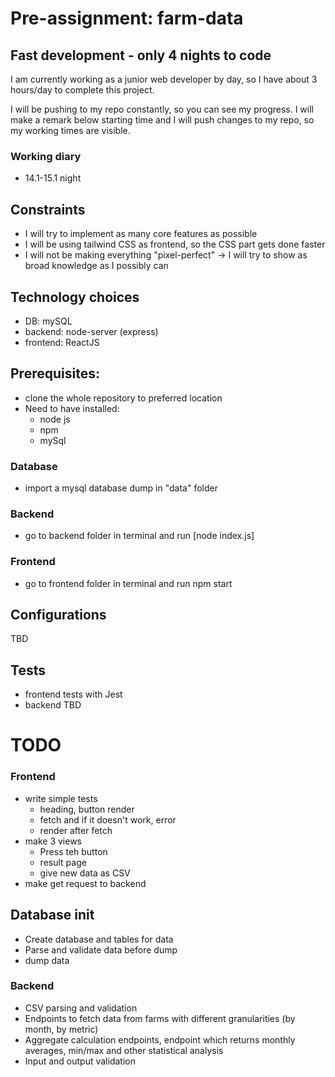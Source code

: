 # Pre-assignment: farm-data

## Fast development - only 4 nights to code

I am currently working as a junior web developer by day, so I have about 3 hours/day to complete this project.

I will be pushing to my repo constantly, so you can see my progress. I will make a remark below starting time and I will push changes to my repo, so my working times are visible.

### Working diary

- 14.1-15.1 night

## Constraints

- I will try to implement as many core features as possible
- I will be using tailwind CSS as frontend, so the CSS part gets done faster
- I will not be making everything "pixel-perfect" -> I will try to show as broad knowledge as I possibly can

## Technology choices

- DB: mySQL
- backend: node-server (express)
- frontend: ReactJS

## Prerequisites: 

- clone the whole repository to preferred location
- Need to have installed: 
    - node js
    - npm
    - mySql

### Database

- import a mysql database dump in "data" folder

### Backend

- go to backend folder in terminal and run [node index.js]

### Frontend

- go to frontend folder in terminal and run npm start


## Configurations

TBD

## Tests

- frontend tests with Jest
- backend TBD

# TODO

### Frontend
- write simple tests
    - heading, button render
    - fetch and if it doesn't work, error
    - render after fetch
- make 3 views
    - Press teh button
    - result page
    - give new data as CSV
- make get request to backend

## Database init

- Create database and tables for data
- Parse and validate data before dump
- dump data
### Backend

- CSV parsing and validation
- Endpoints to fetch data from farms with different granularities (by month, by metric)
- Aggregate calculation endpoints, endpoint which returns monthly averages, min/max and other statistical analysis
- Input and output validation
